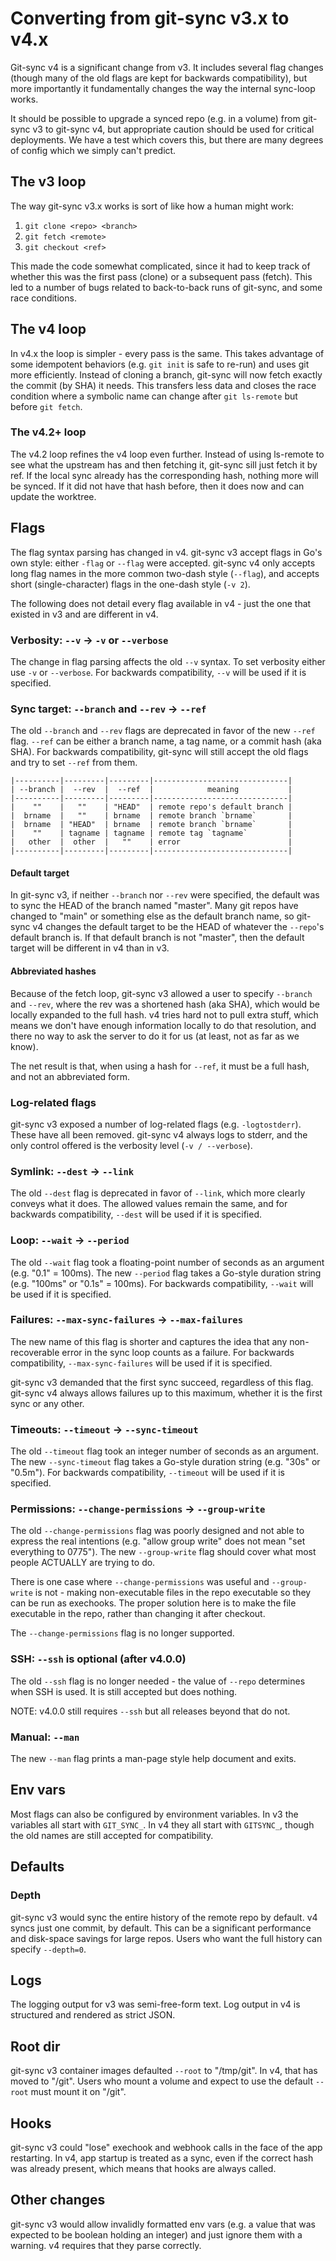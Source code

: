 # Converting from git-sync v3.x to v4.x

Git-sync v4 is a significant change from v3.  It includes several flag changes
(though many of the old flags are kept for backwards compatibility), but more
importantly it fundamentally changes the way the internal sync-loop works.

It should be possible to upgrade a synced repo (e.g. in a volume) from git-sync
v3 to git-sync v4, but appropriate caution should be used for critical
deployments.  We have a test which covers this, but there are many degrees of
config which we simply can't predict.

## The v3 loop

The way git-sync v3.x works is sort of like how a human might work:

  1) `git clone <repo> <branch>`
  2) `git fetch <remote>`
  3) `git checkout <ref>`

This made the code somewhat complicated, since it had to keep track of whether
this was the first pass (clone) or a subsequent pass (fetch).  This led to a
number of bugs related to back-to-back runs of git-sync, and some race
conditions.

## The v4 loop

In v4.x the loop is simpler - every pass is the same.  This takes advantage of
some idempotent behaviors (e.g. `git init` is safe to re-run) and uses git more
efficiently.  Instead of cloning a branch, git-sync will now fetch exactly the
commit (by SHA) it needs.  This transfers less data and closes the race
condition where a symbolic name can change after `git ls-remote` but before
`git fetch`.

### The v4.2+ loop

The v4.2 loop refines the v4 loop even further.  Instead of using ls-remote to
see what the upstream has and then fetching it, git-sync sill just fetch it by
ref.  If the local sync already has the corresponding hash, nothing more will
be synced.  If it did not have that hash before, then it does now and can
update the worktree.

## Flags

The flag syntax parsing has changed in v4.  git-sync v3 accept flags in Go's
own style: either `-flag` or `--flag` were accepted.  git-sync v4 only accepts
long flag names in the more common two-dash style (`--flag`), and accepts short
(single-character) flags in the one-dash style (`-v 2`).

The following does not detail every flag available in v4 - just the one that
existed in v3 and are different in v4.

### Verbosity: `--v` -> `-v` or `--verbose`

The change in flag parsing affects the old `--v` syntax.  To set verbosity
either use `-v` or `--verbose`.  For backwards compatibility, `--v` will be
used if it is specified.

### Sync target: `--branch` and `--rev` -> `--ref`

The old `--branch` and `--rev` flags are deprecated in favor of the new `--ref`
flag.  `--ref` can be either a branch name, a tag name, or a commit hash (aka
SHA).  For backwards compatibility, git-sync will still accept the old flags
and try to set `--ref` from them.

    |----------|---------|---------|------------------------------|
    | --branch |  --rev  |  --ref  |            meaning           |
    |----------|---------|---------|------------------------------|
    |    ""    |   ""    | "HEAD"  | remote repo's default branch |
    |  brname  |   ""    | brname  | remote branch `brname`       |
    |  brname  | "HEAD"  | brname  | remote branch `brname`       |
    |    ""    | tagname | tagname | remote tag `tagname`         |
    |   other  |  other  |   ""    | error                        |
    |----------|---------|---------|------------------------------|

#### Default target

In git-sync v3, if neither `--branch` nor `--rev` were specified, the default
was to sync the HEAD of the branch named "master".  Many git repos have changed
to "main" or something else as the default branch name, so git-sync v4 changes
the default target to be the HEAD of whatever the `--repo`'s default branch is.
If that default branch is not "master", then the default target will be
different in v4 than in v3.

#### Abbreviated hashes

Because of the fetch loop, git-sync v3 allowed a user to specify `--branch` and
`--rev`, where the rev was a shortened hash (aka SHA), which would be locally
expanded to the full hash.  v4 tries hard not to pull extra stuff, which means
we don't have enough information locally to do that resolution, and there no
way to ask the server to do it for us (at least, not as far as we know).

The net result is that, when using a hash for `--ref`, it must be a full hash,
and not an abbreviated form.

### Log-related flags

git-sync v3 exposed a number of log-related flags (e.g. `-logtostderr`).  These
have all been removed.  git-sync v4 always logs to stderr, and the only control
offered is the verbosity level (`-v / --verbose`).

### Symlink: `--dest` -> `--link`

The old `--dest` flag is deprecated in favor of `--link`, which more clearly
conveys what it does.  The allowed values remain the same, and for backwards
compatibility, `--dest` will be used if it is specified.

### Loop: `--wait` -> `--period`

The old `--wait` flag took a floating-point number of seconds as an argument
(e.g. "0.1" = 100ms).  The new `--period` flag takes a Go-style duration string
(e.g. "100ms" or "0.1s" = 100ms).  For backwards compatibility, `--wait` will
be used if it is specified.

### Failures: `--max-sync-failures` -> `--max-failures`

The new name of this flag is shorter and captures the idea that any
non-recoverable error in the sync loop counts as a failure.  For backwards
compatibility, `--max-sync-failures` will be used if it is specified.

git-sync v3 demanded that the first sync succeed, regardless of this flag.
git-sync v4 always allows failures up to this maximum, whether it is the first
sync or any other.

### Timeouts: `--timeout` -> `--sync-timeout`

The old `--timeout` flag took an integer number of seconds as an argument.  The
new `--sync-timeout` flag takes a Go-style duration string (e.g. "30s" or
"0.5m").  For backwards compatibility, `--timeout` will be used if it is
specified.

### Permissions: `--change-permissions` -> `--group-write`

The old `--change-permissions` flag was poorly designed and not able to express
the real intentions (e.g. "allow group write" does not mean "set everything to
0775").  The new `--group-write` flag should cover what most people ACTUALLY
are trying to do.

There is one case where `--change-permissions` was useful and `--group-write`
is not - making non-executable files in the repo executable so they can be run
as exechooks.  The proper solution here is to make the file executable in the
repo, rather than changing it after checkout.

The `--change-permissions` flag is no longer supported.

### SSH: `--ssh` is optional (after v4.0.0)

The old `--ssh` flag is no longer needed - the value of `--repo` determines
when SSH is used.  It is still accepted but does nothing.

NOTE: v4.0.0 still requires `--ssh` but all releases beyond that do not.

### Manual: `--man`

The new `--man` flag prints a man-page style help document and exits.

## Env vars

Most flags can also be configured by environment variables.  In v3 the
variables all start with `GIT_SYNC_`.  In v4 they all start with `GITSYNC_`,
though the old names are still accepted for compatibility.

## Defaults

### Depth

git-sync v3 would sync the entire history of the remote repo by default.  v4
syncs just one commit, by default.  This can be a significant performance and
disk-space savings for large repos.  Users who want the full history can
specify `--depth=0`.

## Logs

The logging output for v3 was semi-free-form text.  Log output in v4 is
structured and rendered as strict JSON.

## Root dir

git-sync v3 container images defaulted `--root` to "/tmp/git".  In v4, that has
moved to "/git".  Users who mount a volume and expect to use the default
`--root` must mount it on "/git".

## Hooks

git-sync v3 could "lose" exechook and webhook calls in the face of the app
restarting.  In v4, app startup is treated as a sync, even if the correct hash
was already present, which means that hooks are always called.

## Other changes

git-sync v3 would allow invalidly formatted env vars (e.g. a value that was
expected to be boolean holding an integer) and just ignore them with
a warning.  v4 requires that they parse correctly.
